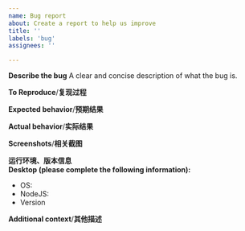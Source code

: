 ```yaml
---
name: Bug report
about: Create a report to help us improve
title: ''
labels: 'bug'
assignees: ''

---
```


**Describe the bug**
A clear and concise description of what the bug is.

**To Reproduce**/**复现过程**

**Expected behavior**/**预期结果**

**Actual behavior**/**实际结果**

**Screenshots**/**相关截图**

**运行环境、版本信息**<br/>
**Desktop (please complete the following information):**
 - OS:
 - NodeJS:
 - Version

**Additional context**/**其他描述**
